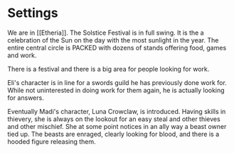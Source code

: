 # Settings
We are in [[Etheria]]. The Solstice Festival is in full swing. It is the a celebration of the Sun on the day with the most sunlight in the year. The entire central circle is PACKED with dozens of stands offering food, games and work.

There is a festival and there is a big area for people looking for work.

Eli's character is in line for a swords guild he has previously done work for. While not uninterested in doing work for them again, he is actually looking for answers.

Eventually Madi's character, Luna Crowclaw, is introduced. Having skills in thievery, she is always on the lookout for an easy steal and other thieves and other mischief. She at some point notices in an ally way a beast owner tied up. The beasts are enraged, clearly looking for blood, and there is a hooded figure releasing them.